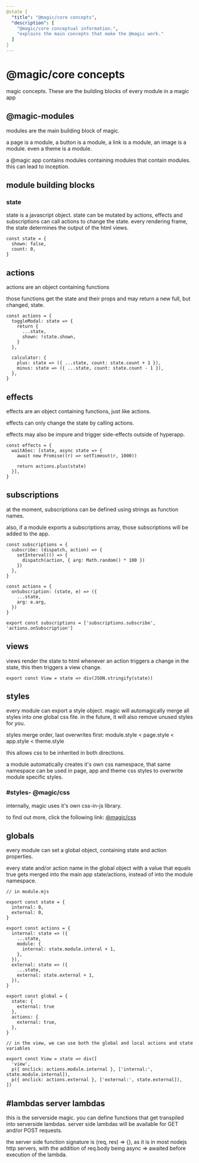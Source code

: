 ```yaml
---
@state {
  "title": "@magic/core concepts",
  "description": [
    "@magic/core conceptual information.",
    "explains the main concepts that make the @magic work."
  ]
}
---
```


# @magic/core concepts

magic concepts. These are the building blocks of every module in a magic app

<h2 id='modules'>@magic-modules</h2>

modules are the main building block of magic.

a page is a module, a button is a module, a link is a module, an image is a module.
even a theme is a module.

a @magic app contains modules containing modules that contain modules.
this can lead to inception.

## module building blocks

### state

state is a javascript object.
state can be mutated by actions,
effects and subscriptions can call actions to change the state.
every rendering frame, the state determines the output of the html views.

```
const state = {
  shown: false,
  count: 0,
}

```

## actions

actions are an object containing functions

those functions get the state and their props and may return a new full, but changed, state.

```
const actions = {
  toggleModal: state => {
    return {
      ...state,
      shown: !state.shown,
    }
  },

  calculator: {
    plus: state => ({ ...state, count: state.count + 1 }),
    minus: state => ({ ...state, count: state.count - 1 }),
  },
}
```

## effects

effects are an object containing functions, just like actions.

effects can only change the state by calling actions.

effects may also be impure and trigger side-effects outside of hyperapp.

```
const effects = {
  waitASec: [state, async state => {
    await new Promise((r) => setTimeout(r, 1000))

    return actions.plus(state)
  }],
}
```

## subscriptions

at the moment, subscriptions can be defined using strings as function names.

also, if a module exports a subscriptions array, those subscriptions will be added to the app.

```
const subscriptions = {
  subscribe: (dispatch, action) => {
    setInterval(() => {
      dispatch(action, { arg: Math.random() * 100 })
    })
  },
}

const actions = {
  onSubscription: (state, e) => ({
    ...state,
    arg: e.arg,
  })
}

export const subscriptions = ['subscriptions.subscribe', 'actions.onSubscription']
```

## views

views render the state to html
whenever an action triggers a change in the state, this then triggers a view change.

```
export const View = state => div(JSON.stringify(state))
```

## styles

every module can export a style object.
magic will automagically merge all styles into one global css file.
in the future, it will also remove unused styles for you.

styles merge order, last overwrites first:
module.style < page.style < app.style < theme.style

this allows css to be inherited in both directions.

a module automatically creates it's own css namespace,
that same namespace can be used in page, app and theme css styles
to overwrite module specific styles.

### #styles- @magic/css

internally, magic uses it's own css-in-js library.

to find out more, click the following link:
[@magic/css](https://magic.github.io/css/)

## globals

every module can set a global object, containing state and action properties.

every state and/or action name in the global object with a value that equals true gets merged into the main app state/actions, instead of into the module namespace.

```
// in module.mjs

export const state = {
  internal: 0,
  external: 0,
}

export const actions = {
  internal: state => ({
    ...state,
    module: {
      internal: state.module.interal + 1,
    },
  }),
  external: state => ({
    ...state,
    external: state.external + 1,
  }),
}

export const global = {
  state: {
    external: true
  },
  actions: {
    external: true,
  },
}

// in the view, we can use both the global and local actions and state variables

export const View = state => div([
  'view',
  p({ onclick: actions.module.internal }, ['internal:', state.module.internal]),
  p({ onclick: actions.external }, ['external:', state.external]),
])
```

## #lambdas server lambdas

this is the serverside magic.
you can define functions that get transpiled into serverside lambdas.
server side lambdas will be available for GET and/or POST requests.

the server side function signature is (req, res) => {},
as it is in most nodejs http servers,
with the addition of req.body being async => awaited before execution of the lambda.
